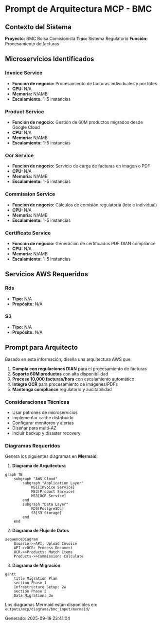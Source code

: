 # Prompt de Arquitectura MCP - BMC

## Contexto del Sistema
**Proyecto:** BMC Bolsa Comisionista
**Tipo:** Sistema Regulatorio
**Función:** Procesamiento de facturas

## Microservicios Identificados

### Invoice Service
- **Función de negocio:** Procesamiento de facturas individuales y por lotes
- **CPU:** N/A 
- **Memoria:** N/AMB
- **Escalamiento:** 1-5 instancias

### Product Service
- **Función de negocio:** Gestión de 60M productos migrados desde Google Cloud
- **CPU:** N/A 
- **Memoria:** N/AMB
- **Escalamiento:** 1-5 instancias

### Ocr Service
- **Función de negocio:** Servicio de carga de facturas en imagen o PDF
- **CPU:** N/A 
- **Memoria:** N/AMB
- **Escalamiento:** 1-5 instancias

### Commission Service
- **Función de negocio:** Cálculos de comisión regulatoria (lote e individual)
- **CPU:** N/A 
- **Memoria:** N/AMB
- **Escalamiento:** 1-5 instancias

### Certificate Service
- **Función de negocio:** Generación de certificados PDF DIAN compliance
- **CPU:** N/A 
- **Memoria:** N/AMB
- **Escalamiento:** 1-5 instancias

## Servicios AWS Requeridos

### Rds
- **Tipo:** N/A
- **Propósito:** N/A

### S3
- **Tipo:** N/A
- **Propósito:** N/A

## Prompt para Arquitecto

Basado en esta información, diseña una arquitectura AWS que:

1. **Cumpla con regulaciones DIAN** para el procesamiento de facturas
2. **Soporte 60M productos** con alta disponibilidad
3. **Procese 10,000 facturas/hora** con escalamiento automático
4. **Integre OCR** para procesamiento de imágenes/PDFs
5. **Mantenga compliance** regulatorio y auditabilidad

### Consideraciones Técnicas
- Usar patrones de microservicios
- Implementar cache distribuido
- Configurar monitoreo y alertas
- Diseñar para multi-AZ
- Incluir backup y disaster recovery

### Diagramas Requeridos
Genera los siguientes diagramas en **Mermaid**:

1. **Diagrama de Arquitectura**
```mermaid
graph TB
    subgraph "AWS Cloud"
        subgraph "Application Layer"
            MS1[Invoice Service]
            MS2[Product Service]
            MS3[OCR Service]
        end
        subgraph "Data Layer"
            RDS[PostgreSQL]
            S3[S3 Storage]
        end
    end
```

2. **Diagrama de Flujo de Datos**
```mermaid
sequenceDiagram
    Usuario->>API: Upload Invoice
    API->>OCR: Process Document
    OCR->>Products: Match Items
    Products->>Commission: Calculate
```

3. **Diagrama de Migración**
```mermaid
gantt
    title Migration Plan
    section Phase 1
    Infrastructure Setup: 2w
    section Phase 2
    Data Migration: 3w
```

Los diagramas Mermaid están disponibles en: `outputs/mcp/diagrams/bmc_input/mermaid/`

Generado: 2025-09-19 23:41:04
